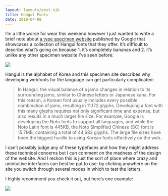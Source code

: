```yaml
---
layout: layouts/post.njk
title: Hangul Fonts
date: 2018-04-08
---
```


I’m a little worse for wear this weekend however I just wanted to write a brief note about [a type specimen website](https://googlefonts.github.io/korean/) published by Google that showcases a collection of Hangul fonts that they offer. It’s difficult to describe what’s going on because 1. it’s completely bananas and 2. it’s unlike any other specimen website I’ve seen before:

![](https://buttondown.s3.us-west-2.amazonaws.com/images/38d8219c-328b-4241-a7f5-7ab4eef128ad.png)

Hangul is the alphabet of Korea and this specimen site describes why developing webfonts for the language can get particularly complicated:

> In Hangul, the visual balance of a jamo changes in relation to its surrounding jamo, similar to Chinese letters or Japanese kana. For this reason, a Korean font usually includes every possible combination of jamo, resulting in 11,172 glyphs. Developing a font with this many glyphs requires not only significant time and expense, but also results in a much larger file size. For example, Google is developing the Noto fonts to support all languages, and while the Noto Latin font is 445KB, the Noto Simplified Chinese (SC) font is 15.7MB, containing a total of 44,683 glyphs. The large file sizes have been the biggest hurdle to using Korean fonts effectively on the web.

I can’t possibly judge any of these typefaces and how they might address these technical concerns but I can comment on the madness of the design of the website. And I reckon this is just the sort of place where crazy and unintuitive interfaces can best be put to use: by clicking anywhere on the site you switch through several modes in which to test the letters.

I highly recommend you check it out, but here’s one example:

![](https://buttondown.s3.us-west-2.amazonaws.com/images/12a16c53-fe2a-48cc-8be5-757b75156ca4.gif)
